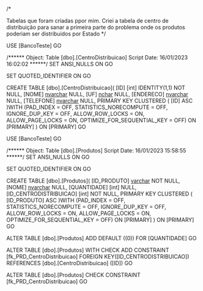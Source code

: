 /*

Tabelas que foram criadas ppor mim.
Criei a tabela de centro de distribuição para sanar a primeira parte do problema onde os produtos poderiam ser distribuidos 
por Estado
*/


USE [BancoTeste]
GO

/****** Object:  Table [dbo].[CentroDistribuicao]    Script Date: 16/01/2023 16:02:02 ******/
SET ANSI_NULLS ON
GO

SET QUOTED_IDENTIFIER ON
GO

CREATE TABLE [dbo].[CentroDistribuicao](
	[ID] [int] IDENTITY(1,1) NOT NULL,
	[NOME] [nvarchar](60) NULL,
	[UF] [nchar](2) NULL,
	[ENDERECO] [nvarchar](100) NULL,
	[TELEFONE] [nvarchar](15) NULL,
PRIMARY KEY CLUSTERED 
(
	[ID] ASC
)WITH (PAD_INDEX = OFF, STATISTICS_NORECOMPUTE = OFF, IGNORE_DUP_KEY = OFF, ALLOW_ROW_LOCKS = ON, ALLOW_PAGE_LOCKS = ON, OPTIMIZE_FOR_SEQUENTIAL_KEY = OFF) ON [PRIMARY]
) ON [PRIMARY]
GO






USE [BancoTeste]
GO

/****** Object:  Table [dbo].[Produtos]    Script Date: 16/01/2023 15:58:55 ******/
SET ANSI_NULLS ON
GO

SET QUOTED_IDENTIFIER ON
GO

CREATE TABLE [dbo].[Produtos](
	[ID_PRODUTO] [varchar](5) NOT NULL,
	[NOME] [nvarchar](60) NULL,
	[QUANTIDADE] [int] NULL,
	[ID_CENTRODISTRIBUICAO] [int] NOT NULL,
PRIMARY KEY CLUSTERED 
(
	[ID_PRODUTO] ASC
)WITH (PAD_INDEX = OFF, STATISTICS_NORECOMPUTE = OFF, IGNORE_DUP_KEY = OFF, ALLOW_ROW_LOCKS = ON, ALLOW_PAGE_LOCKS = ON, OPTIMIZE_FOR_SEQUENTIAL_KEY = OFF) ON [PRIMARY]
) ON [PRIMARY]
GO

ALTER TABLE [dbo].[Produtos] ADD  DEFAULT ((0)) FOR [QUANTIDADE]
GO

ALTER TABLE [dbo].[Produtos]  WITH CHECK ADD  CONSTRAINT [fk_PRD_CentroDistribuicao] FOREIGN KEY([ID_CENTRODISTRIBUICAO])
REFERENCES [dbo].[CentroDistribuicao] ([ID])
GO

ALTER TABLE [dbo].[Produtos] CHECK CONSTRAINT [fk_PRD_CentroDistribuicao]
GO


